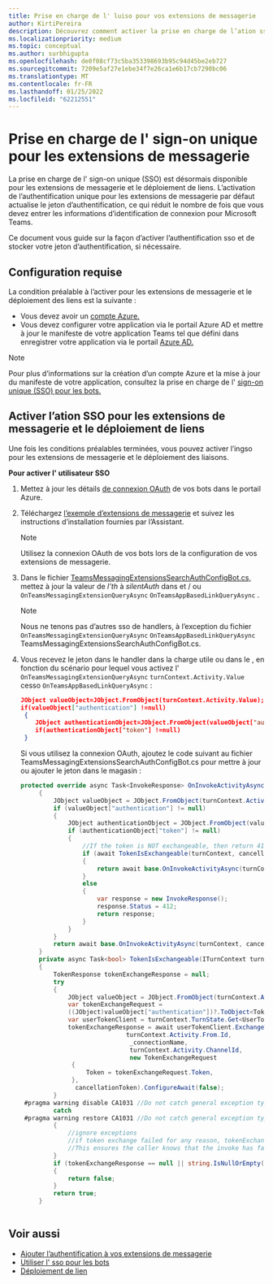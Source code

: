 ```yaml
---
title: Prise en charge de l' luiso pour vos extensions de messagerie
author: KirtiPereira
description: Découvrez comment activer la prise en charge de l’ation sso pour vos extensions de messagerie à l’aide d’exemples de code.
ms.localizationpriority: medium
ms.topic: conceptual
ms.author: surbhigupta
ms.openlocfilehash: de0f08cf73c5ba353398693b95c94d45be2eb727
ms.sourcegitcommit: 7209e5af27e1ebe34f7e26ca1e6b17cb7290bc06
ms.translationtype: MT
ms.contentlocale: fr-FR
ms.lasthandoff: 01/25/2022
ms.locfileid: "62212551"
---
```

# <a name="single-sign-on-support-for-messaging-extensions"></a>Prise en charge de l' sign-on unique pour les extensions de messagerie
 
La prise en charge de l' sign-on unique (SSO) est désormais disponible pour les extensions de messagerie et le déploiement de liens. L’activation de l’authentification unique pour les extensions de messagerie par défaut actualise le jeton d’authentification, ce qui réduit le nombre de fois que vous devez entrer les informations d’identification de connexion pour Microsoft Teams.

Ce document vous guide sur la façon d’activer l’authentification sso et de stocker votre jeton d’authentification, si nécessaire.

## <a name="prerequisites"></a>Configuration requise

La condition préalable à l’activer pour les extensions de messagerie et le déploiement des liens est la suivante :

* Vous devez avoir un [compte Azure.](https://azure.microsoft.com/free/)
* Vous devez configurer votre application via le portail Azure AD et mettre à jour le manifeste de votre application Teams tel que défini dans enregistrer votre application via le portail [Azure AD.](../../bots/how-to/authentication/auth-aad-sso-bots.md#register-your-app-through-the-azure-ad-portal)

> [!NOTE]
> Pour plus d’informations sur la création d’un compte Azure et la mise à jour du manifeste de votre application, consultez la prise en charge de l' [sign-on unique (SSO) pour les bots.](../../bots/how-to/authentication/auth-aad-sso-bots.md)

## <a name="enable-sso-for-messaging-extensions-and-link-unfurling"></a>Activer l’ation SSO pour les extensions de messagerie et le déploiement de liens

Une fois les conditions préalables terminées, vous pouvez activer l’ingso pour les extensions de messagerie et le déploiement des liaisons.

**Pour activer l' utilisateur SSO**
1. Mettez à jour les détails [de connexion OAuth](../../bots/how-to/authentication/auth-aad-sso-bots.md#update-the-azure-portal-with-the-oauth-connection) de vos bots dans le portail Azure.
2. Téléchargez [l’exemple d’extensions de messagerie](https://github.com/microsoft/BotBuilder-Samples/tree/main/samples/csharp_dotnetcore/52.teams-messaging-extensions-search-auth-config) et suivez les instructions d’installation fournies par l’Assistant.
   > [!NOTE]
   > Utilisez la connexion OAuth de vos bots lors de la configuration de vos extensions de messagerie.
3. Dans le fichier [TeamsMessagingExtensionsSearchAuthConfigBot.cs,](https://github.com/microsoft/BotBuilder-Samples/tree/main/samples/csharp_dotnetcore/52.teams-messaging-extensions-search-auth-config/Bots/TeamsMessagingExtensionsSearchAuthConfigBot.cs) mettez à jour la valeur de *l’th* à *silentAuth* dans et / ou `OnTeamsMessagingExtensionQueryAsync` `OnTeamsAppBasedLinkQueryAsync` .  

    > [!NOTE]
    > Nous ne tenons pas d’autres sso de handlers, à l’exception du fichier `OnTeamsMessagingExtensionQueryAsync` `OnTeamsAppBasedLinkQueryAsync` TeamsMessagingExtensionsSearchAuthConfigBot.cs.
   
4. Vous recevez le jeton dans le handler dans la charge utile ou dans le , en fonction du scénario pour lequel vous activez l' `OnTeamsMessagingExtensionQueryAsync` `turnContext.Activity.Value` cesso `OnTeamsAppBasedLinkQueryAsync` :

    ```json
    JObject valueObject=JObject.FromObject(turnContext.Activity.Value);
    if(valueObject["authentication"] !=null)
     {
        JObject authenticationObject=JObject.FromObject(valueObject["authentication"]);
        if(authenticationObject["token"] !=null)
     }
    
     ```
  
    Si vous utilisez la connexion OAuth, ajoutez le code suivant au fichier TeamsMessagingExtensionsSearchAuthConfigBot.cs pour mettre à jour ou ajouter le jeton dans le magasin :
    
   ```C#
   protected override async Task<InvokeResponse> OnInvokeActivityAsync(ITurnContext<IInvokeActivity> turnContext, CancellationToken cancellationToken)
        {
            JObject valueObject = JObject.FromObject(turnContext.Activity.Value);
            if (valueObject["authentication"] != null)
            {
                JObject authenticationObject = JObject.FromObject(valueObject["authentication"]);
                if (authenticationObject["token"] != null)
                {
                    //If the token is NOT exchangeable, then return 412 to require user consent
                    if (await TokenIsExchangeable(turnContext, cancellationToken))
                    {
                        return await base.OnInvokeActivityAsync(turnContext, cancellationToken).ConfigureAwait(false);
                    }
                    else
                    {
                        var response = new InvokeResponse();
                        response.Status = 412;
                        return response;
                    }
                }
            }
            return await base.OnInvokeActivityAsync(turnContext, cancellationToken).ConfigureAwait(false);
        }
        private async Task<bool> TokenIsExchangeable(ITurnContext turnContext, CancellationToken cancellationToken)
        {
            TokenResponse tokenExchangeResponse = null;
            try
            {
                JObject valueObject = JObject.FromObject(turnContext.Activity.Value);
                var tokenExchangeRequest =
                ((JObject)valueObject["authentication"])?.ToObject<TokenExchangeInvokeRequest>();
                var userTokenClient = turnContext.TurnState.Get<UserTokenClient>();
                tokenExchangeResponse = await userTokenClient.ExchangeTokenAsync(
                                turnContext.Activity.From.Id,
                                 _connectionName,
                                 turnContext.Activity.ChannelId,
                                 new TokenExchangeRequest
                 {
                     Token = tokenExchangeRequest.Token,
                 },
                  cancellationToken).ConfigureAwait(false);
            }
    #pragma warning disable CA1031 //Do not catch general exception types (ignoring, see comment below)
            catch
    #pragma warning restore CA1031 //Do not catch general exception types
            {
                //ignore exceptions
                //if token exchange failed for any reason, tokenExchangeResponse above remains null, and a failure invoke response is sent to the caller.
                //This ensures the caller knows that the invoke has failed.
            }
            if (tokenExchangeResponse == null || string.IsNullOrEmpty(tokenExchangeResponse.Token))
            {
                return false;
            }
            return true;
        }
    
    ```    

## <a name="see-also"></a>Voir aussi

* [Ajouter l’authentification à vos extensions de messagerie](add-authentication.md)
* [Utiliser l' sso pour les bots](../../bots/how-to/authentication/auth-aad-sso-bots.md)
* [Déploiement de lien](link-unfurling.md)
